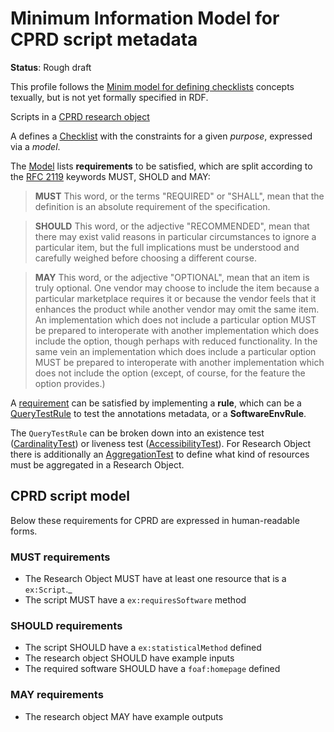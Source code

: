 # Minimum Information Model for CPRD script metadata

**Status**: Rough draft

This profile follows the 
[Minim model for defining checklists](https://github.com/wf4ever/ro-manager/blob/master/Minim/Minim-description.md) 
concepts texually, but is not yet formally specified in RDF. 

Scripts in a [CPRD research object](../)

A defines a [Checklist](https://github.com/wf4ever/ro-manager/blob/master/Minim/minim-revised.md#minimchecklist) with the constraints for a given *purpose*, 
expressed via a *model*. 

The [Model](https://github.com/wf4ever/ro-manager/blob/master/Minim/minim-revised.md#minimmodel) lists **requirements** to be satisfied, which are split according to the 
[RFC 2119](https://www.ietf.org/rfc/rfc2119) keywords MUST, SHOLD and MAY:

> **MUST**   This word, or the terms "REQUIRED" or "SHALL", mean that the
> definition is an absolute requirement of the specification.

> **SHOULD**   This word, or the adjective "RECOMMENDED", mean that there
> may exist valid reasons in particular circumstances to ignore a
> particular item, but the full implications must be understood and
> carefully weighed before choosing a different course.

> **MAY**   This word, or the adjective "OPTIONAL", mean that an item is
> truly optional.  One vendor may choose to include the item because a
> particular marketplace requires it or because the vendor feels that
> it enhances the product while another vendor may omit the same item.
> An implementation which does not include a particular option MUST be
> prepared to interoperate with another implementation which does
> include the option, though perhaps with reduced functionality. In the
> same vein an implementation which does include a particular option
> MUST be prepared to interoperate with another implementation which
> does not include the option (except, of course, for the feature the
> option provides.)

A [requirement](https://github.com/wf4ever/ro-manager/blob/master/Minim/minim-revised.md#minimrequirement) can be satisfied by implementing a **rule**, which can be a 
[QueryTestRule](https://github.com/wf4ever/ro-manager/blob/master/Minim/minim-revised.md#minimquerytestrule) to test the annotations metadata, or a 
**SoftwareEnvRule**.

The `QueryTestRule` can be broken down into an existence test ([CardinalityTest](https://github.com/wf4ever/ro-manager/blob/master/Minim/minim-revised.md#minimcardinalitytest-existence-test)) or liveness test ([AccessibilityTest](https://github.com/wf4ever/ro-manager/blob/master/Minim/minim-revised.md#minimaccessibilitytest-liveness-test)). For Research Object there is additionally an [AggregationTest](https://github.com/wf4ever/ro-manager/blob/master/Minim/minim-revised.md#minimaggregationtest)  to define what kind of resources must be aggregated in a Research Object.



## CPRD script model

Below these requirements for CPRD are expressed in human-readable forms.


### MUST requirements

* The Research Object MUST have at least one resource that is a `ex:Script`._
* The script MUST have a `ex:requiresSoftware` method


### SHOULD requirements
* The script SHOULD have a `ex:statisticalMethod` defined
* The research object SHOULD have example inputs
* The required software SHOULD have a `foaf:homepage` defined 

### MAY requirements

* The research object MAY have example outputs
